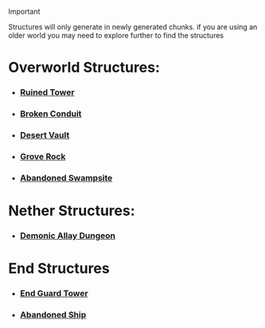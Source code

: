 > [!IMPORTANT]
> Structures will only generate in newly generated chunks. if you are using an older world you may need to explore further to find the structures

# Overworld Structures:
* ### [Ruined Tower](https://github.com/ItsMePok/PFE/wiki/Ruined-Tower)
* ### [Broken Conduit](https://github.com/ItsMePok/PFE/wiki/Broken-Conduit)
* ### [Desert Vault](https://github.com/ItsMePok/PFE/wiki/Desert-Vault)
* ### [Grove Rock](https://github.com/ItsMePok/PFE/wiki/Grove-Rock)
* ### [Abandoned Swampsite](https://github.com/ItsMePok/PFE/wiki/Abandoned-Swampsite)
# Nether Structures:
* ### [Demonic Allay Dungeon](https://github.com/ItsMePok/PFE/wiki/Demonic-Allay-Dungeon)
# End Structures
* ### [End Guard Tower](https://github.com/ItsMePok/PFE/wiki/End-Guard-Tower)
* ### [Abandoned Ship](https://github.com/ItsMePok/PFE/wiki/Abandoned-Ship)